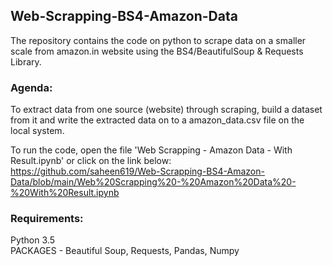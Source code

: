 ## Web-Scrapping-BS4-Amazon-Data
The repository contains the code on python to scrape data on a smaller scale from amazon.in website using the BS4/BeautifulSoup & Requests Library.   

### Agenda:
To extract data from one source (website) through scraping, build a dataset from it and write the extracted data on to a amazon_data.csv file on the local system.

To run the code, open the file 'Web Scrapping - Amazon Data - With Result.ipynb' or click on the link below:   
https://github.com/saheen619/Web-Scrapping-BS4-Amazon-Data/blob/main/Web%20Scrapping%20-%20Amazon%20Data%20-%20With%20Result.ipynb   

### Requirements:
Python 3.5   
PACKAGES - Beautiful Soup, Requests, Pandas, Numpy     
